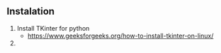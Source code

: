 ## Instalation

1. Install TKinter for python
   * https://www.geeksforgeeks.org/how-to-install-tkinter-on-linux/
2. 